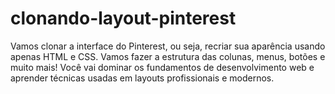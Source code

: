 # clonando-layout-pinterest
Vamos clonar a interface do Pinterest, ou seja, recriar sua aparência usando apenas HTML e CSS. Vamos fazer a estrutura das colunas, menus, botões e muito mais! Você vai dominar os fundamentos de desenvolvimento web e aprender técnicas usadas em layouts profissionais e modernos.
